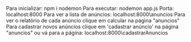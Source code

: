 Para inicializar: npm i nodemon 
Para executar: nodemon app.js
Porta: localhost:8000
Para ver a lista de anúncios: localhost:8000\anuncios
Para ver o relatório de cada anúncio clique em calcular na página "anuncios"
Para cadastrar novos anúncios clique em 'cadastrar anúncio' na página "anuncios" ou vá para a página: localhost:8000\cadastrarAnuncios
